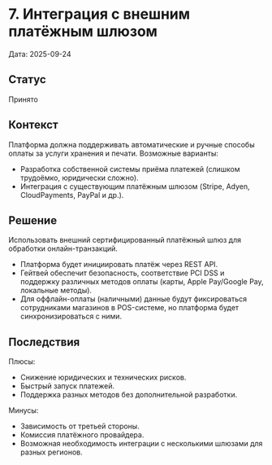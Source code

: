 # 7. Интеграция с внешним платёжным шлюзом

Дата: 2025-09-24

## Статус
Принято

## Контекст
Платформа должна поддерживать автоматические и ручные способы оплаты за услуги хранения и печати.
Возможные варианты:
- Разработка собственной системы приёма платежей (слишком трудоёмко, юридически сложно).
- Интеграция с существующим платёжным шлюзом (Stripe, Adyen, CloudPayments, PayPal и др.).

## Решение
Использовать внешний сертифицированный платёжный шлюз для обработки онлайн-транзакций.
- Платформа будет инициировать платёж через REST API.
- Гейтвей обеспечит безопасность, соответствие PCI DSS и поддержку различных методов оплаты (карты, Apple Pay/Google Pay, локальные методы). 
- Для оффлайн-оплаты (наличными) данные будут фиксироваться сотрудниками магазинов в POS-системе, но платформа будет синхронизироваться с ними.

## Последствия
Плюсы:
- Снижение юридических и технических рисков. 
- Быстрый запуск платежей. 
- Поддержка разных методов без дополнительной разработки.

Минусы:
- Зависимость от третьей стороны. 
- Комиссия платёжного провайдера. 
- Возможная необходимость интеграции с несколькими шлюзами для разных регионов.
